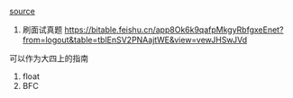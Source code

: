 [source](https://juejin.cn/post/6945625394154307592#heading-0)

1. 刷面试真题 https://bitable.feishu.cn/app8Ok6k9qafpMkgyRbfgxeEnet?from=logout&table=tblEnSV2PNAajtWE&view=vewJHSwJVd

可以作为大四上的指南

1. float
2. BFC